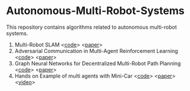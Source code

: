 # Autonomous-Multi-Robot-Systems
This repository contains algorithms related to autonomous multi-robot systems.

1. Multi-Robot SLAM <[code](https://github.com/Exception4U/Multirobot_SLAM)> <[paper]()> 
2. Adversarial Communication in Multi-Agent Reinforcement Learning <[code](https://github.com/proroklab/adversarial_comms)> <[paper]()>
3. Graph Neural Networks for Decentralized Multi-Robot Path Planning <[code](https://github.com/proroklab/gnn_pathplanning)> <[paper]()>
4. Hands on Example of multi agents with Mini-Car <[code](https://github.com/proroklab/minicar)> <[paper]()> <[video]()>
